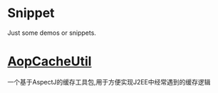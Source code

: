 # Snippet
Just some demos or snippets.

# [AopCacheUtil](https://github.com/heqiao2010/Snippet/tree/master/AopCacheUtil)
一个基于AspectJ的缓存工具包,用于方便实现J2EE中经常遇到的缓存逻辑

